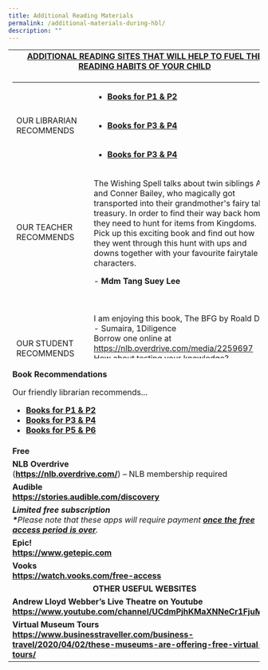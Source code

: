 ```yaml
---
title: Additional Reading Materials
permalink: /additional-materials-during-hbl/
description: ""
---
```


<table>
<tbody>
<tr>
<td style="text-align: center;"><strong><u>ADDITIONAL READING SITES THAT WILL HELP TO FUEL THE READING HABITS OF YOUR CHILD</u></strong></td>
</tr>
<tr>
<td>
<table style="height: 554px;">
<tbody>
<tr style="height: 46px;">
<td style="height: 138px; width: 291px;" rowspan="3">OUR LIBRARIAN RECOMMENDS</td>
<td style="height: 46px; width: 344.094px;">
<ul>
<li><strong><a href="/files/RECOMMENDATION-BOOK-PT1-P12.pdf">Books for P1 &amp; P2</a></strong></li>
</ul>
</td>
</tr>
<tr style="height: 46px;">
<td style="height: 46px; width: 344.094px;">
<ul>
<li><strong><a href="/files/RECOMMEDATION-BOOK-PART-1-P34.pdf">Books for P3 &amp; P4</a></strong></li>
</ul>
</td>
</tr>
<tr style="height: 46px;">
<td style="height: 46px; width: 344.094px;">
<ul>
<li><strong><a href="/files/RECOMMEDATION-BOOK-PART-1-P34.pdf">Books for P3 &amp; P4</a></strong></li>
</ul>
</td>
</tr>
<tr style="height: 205px;">
<td style="height: 205px; width: 291px;">OUR TEACHER RECOMMENDS</td>
<td style="height: 205px; width: 344.094px;">
<p>The Wishing Spell talks about twin siblings Alex and Conner Bailey, who magically got transported into their grandmother's fairy tale treasury. In order to find their way back home, they need to hunt for items from Kingdoms. Pick up this exciting book and find out how they went through this hunt with ups and downs together with your favourite fairytale characters.</p>
<p>- <strong>Mdm Tang Suey Lee</strong></p>
</td>
</tr>
<tr style="height: 211px;">
<td style="height: 211px; width: 291px;">OUR STUDENT RECOMMENDS</td>
<td style="height: 211px; width: 344.094px;">
<p>I&nbsp;am&nbsp;enjoying&nbsp;this&nbsp;book,&nbsp;The&nbsp;BFG&nbsp;by&nbsp;Roald&nbsp;Dahl.<br>- Sumaira, 1Diligence<br>Borrow one online at<br><a href="https://nlb.overdrive.com/media/2259697">https://nlb.overdrive.com/media/2259697</a><br>How about testing your knowledge?<br /><a href="https://www.roalddahl.com/create-and-learn/teach/test-their-roald-dahl-knowledge">https://www.roalddahl.com/create-and-learn/teach/test-their-roald-dahl-knowledge</a></p>
</td>
</tr>
</tbody>
</table>
</td>
</tr>
<tr>
<td><strong>Book Recommendations</strong>
<p>Our friendly librarian recommends...</p>
<ul>
<li><strong><a href="/files/RECOMMENDATION-BOOK-PT1-P12.pdf">Books for P1 &amp; P2</a></strong></li>
<li><strong><a href="/files/RECOMMEDATION-BOOK-PART-1-P34.pdf">Books for P3 &amp; P4</a></strong></li>
<li><strong><a href="/files/RECOMMENDATION-BOOK-P1-P56.pdf">Books for P5 &amp; P6</a></strong></li>
</ul>
</td>
</tr>
<tr>
<td><strong>Free</strong></td>
</tr>
<tr>
<td><strong>NLB Overdrive<br /></strong>(<a href="https://nlb.overdrive.com/"><strong>https://nlb.overdrive.com/</strong></a>) &ndash; NLB membership required</td>
</tr>
<tr>
<td><strong>Audible<br /></strong><strong><a href="https://stories.audible.com/discovery">https</a><a href="https://stories.audible.com/discovery">://</a><a href="https://stories.audible.com/discovery">stories.audible.com/discovery</a></strong></td>
</tr>
<tr>
<td><strong><em>Limited free subscription<br />*</em></strong><em>Please note that these apps will require payment&nbsp;<strong><u>once the free access period is over</u></strong>.&nbsp;</em></td>
</tr>
<tr>
<td><strong>Epic!<br /></strong><strong><a href="https://www.getepic.com/">https://www.getepic.com</a></strong></td>
</tr>
<tr>
<td><strong>Vooks<br /></strong><strong><a href="https://watch.vooks.com/free-access">https://watch.vooks.com/free-access</a></strong></td>
</tr>
<tr>
<td style="text-align: center;"><strong>OTHER USEFUL WEBSITES</strong></td>
</tr>
<tr>
<td><strong>Andrew Lloyd Webber&rsquo;s Live Theatre on Youtube<br /></strong><strong><a href="https://www.youtube.com/channel/UCdmPjhKMaXNNeCr1FjuMvag">https://www.youtube.com/channel/UCdmPjhKMaXNNeCr1FjuMvag</a></strong></td>
</tr>
<tr>
<td><strong>Virtual Museum Tours<br /></strong><strong><a href="https://www.businesstraveller.com/business-travel/2020/04/02/these-museums-are-offering-free-virtual-tours/">https</a><a href="https://www.businesstraveller.com/business-travel/2020/04/02/these-museums-are-offering-free-virtual-tours/">://www.businesstraveller.com/business-travel/2020/04/02/these-museums-are-offering-free-virtual-tours</a><a href="https://www.businesstraveller.com/business-travel/2020/04/02/these-museums-are-offering-free-virtual-tours/">/</a></strong></td>
</tr>
</tbody>
</table>
